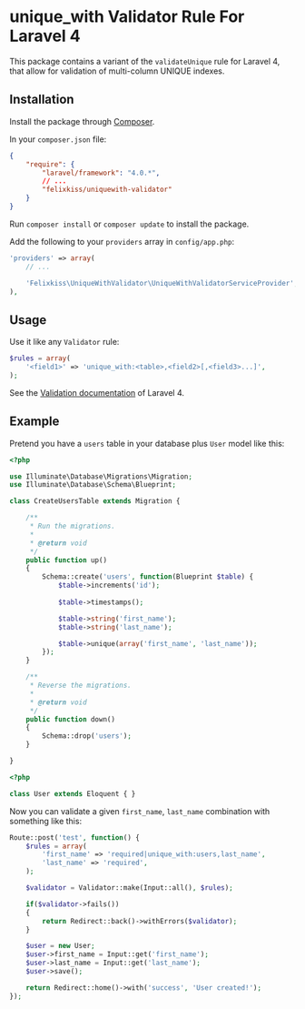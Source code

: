 # unique_with Validator Rule For Laravel 4

This package contains a variant of the `validateUnique` rule for Laravel 4, that allow for validation of multi-column UNIQUE indexes.

## Installation

Install the package through [Composer](http://getcomposer.org).

In your `composer.json` file:

```json
{
	"require": {
		"laravel/framework": "4.0.*",
		// ...
		"felixkiss/uniquewith-validator"
	}
}
```

Run `composer install` or `composer update` to install the package.

Add the following to your `providers` array in `config/app.php`:

```php
'providers' => array(
	// ...

	'Felixkiss\UniqueWithValidator\UniqueWithValidatorServiceProvider',
),
```

## Usage

Use it like any `Validator` rule:

```php
$rules = array(
	'<field1>' => 'unique_with:<table>,<field2>[,<field3>...]',
);
```

See the [Validation documentation](http://laravel.com/docs/validation) of Laravel 4.

## Example

Pretend you have a `users` table in your database plus `User` model like this:

```php
<?php

use Illuminate\Database\Migrations\Migration;
use Illuminate\Database\Schema\Blueprint;

class CreateUsersTable extends Migration {

    /**
     * Run the migrations.
     *
     * @return void
     */
    public function up()
    {
        Schema::create('users', function(Blueprint $table) {
            $table->increments('id');
            
            $table->timestamps();

            $table->string('first_name');
            $table->string('last_name');

            $table->unique(array('first_name', 'last_name'));
        });
    }

    /**
     * Reverse the migrations.
     *
     * @return void
     */
    public function down()
    {
        Schema::drop('users');
    }

}
```

```php
<?php

class User extends Eloquent { }
```

Now you can validate a given `first_name`, `last_name` combination with something like this:

```php
Route::post('test', function() {
	$rules = array(
		'first_name' => 'required|unique_with:users,last_name',
		'last_name' => 'required',
	);

	$validator = Validator::make(Input::all(), $rules);

	if($validator->fails())
	{
		return Redirect::back()->withErrors($validator);
	}

	$user = new User;
	$user->first_name = Input::get('first_name');
	$user->last_name = Input::get('last_name');
	$user->save();

	return Redirect::home()->with('success', 'User created!');
});
```